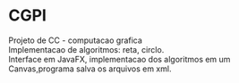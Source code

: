 # CGPI
Projeto de CC - computacao grafica <br>
Implementacao de algoritmos: reta, circlo. <br>
Interface em JavaFX, implementacao dos algoritmos em um Canvas,programa salva os arquivos em xml.

